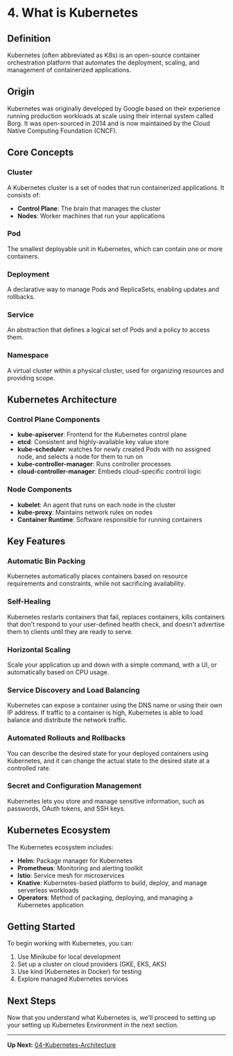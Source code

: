# 4. What is Kubernetes

## Definition

Kubernetes (often abbreviated as K8s) is an open-source container orchestration platform that automates the deployment, scaling, and management of containerized applications.

## Origin

Kubernetes was originally developed by Google based on their experience running production workloads at scale using their internal system called Borg. It was open-sourced in 2014 and is now maintained by the Cloud Native Computing Foundation (CNCF).

## Core Concepts

### Cluster
A Kubernetes cluster is a set of nodes that run containerized applications. It consists of:
- **Control Plane**: The brain that manages the cluster
- **Nodes**: Worker machines that run your applications

### Pod
The smallest deployable unit in Kubernetes, which can contain one or more containers.

### Deployment
A declarative way to manage Pods and ReplicaSets, enabling updates and rollbacks.

### Service
An abstraction that defines a logical set of Pods and a policy to access them.

### Namespace
A virtual cluster within a physical cluster, used for organizing resources and providing scope.

## Kubernetes Architecture

### Control Plane Components
- **kube-apiserver**: Frontend for the Kubernetes control plane
- **etcd**: Consistent and highly-available key value store
- **kube-scheduler**: watches for newly created Pods with no assigned node, and selects a node for them to run on
- **kube-controller-manager**: Runs controller processes
- **cloud-controller-manager**: Embeds cloud-specific control logic

### Node Components
- **kubelet**: An agent that runs on each node in the cluster
- **kube-proxy**: Maintains network rules on nodes
- **Container Runtime**: Software responsible for running containers

## Key Features

### Automatic Bin Packing
Kubernetes automatically places containers based on resource requirements and constraints, while not sacrificing availability.

### Self-Healing
Kubernetes restarts containers that fail, replaces containers, kills containers that don't respond to your user-defined health check, and doesn't advertise them to clients until they are ready to serve.

### Horizontal Scaling
Scale your application up and down with a simple command, with a UI, or automatically based on CPU usage.

### Service Discovery and Load Balancing
Kubernetes can expose a container using the DNS name or using their own IP address. If traffic to a container is high, Kubernetes is able to load balance and distribute the network traffic.

### Automated Rollouts and Rollbacks
You can describe the desired state for your deployed containers using Kubernetes, and it can change the actual state to the desired state at a controlled rate.

### Secret and Configuration Management
Kubernetes lets you store and manage sensitive information, such as passwords, OAuth tokens, and SSH keys.

## Kubernetes Ecosystem

The Kubernetes ecosystem includes:
- **Helm**: Package manager for Kubernetes
- **Prometheus**: Monitoring and alerting toolkit
- **Istio**: Service mesh for microservices
- **Knative**: Kubernetes-based platform to build, deploy, and manage serverless workloads
- **Operators**: Method of packaging, deploying, and managing a Kubernetes application

## Getting Started

To begin working with Kubernetes, you can:
1. Use Minikube for local development
2. Set up a cluster on cloud providers (GKE, EKS, AKS)
3. Use kind (Kubernetes in Docker) for testing
4. Explore managed Kubernetes services

## Next Steps

Now that you understand what Kubernetes is, we'll proceed to setting up your setting up Kubernetes Environment in the next section.

---
**Up Next:** [04-Kubernetes-Architecture](./04:-Kubernetes-Architecture.md)

